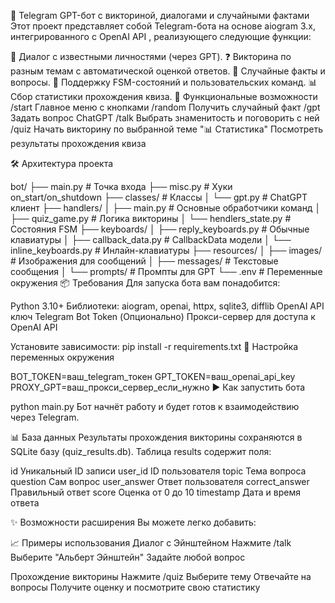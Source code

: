 🤖 Telegram GPT-бот с викториной, диалогами и случайными фактами
Этот проект представляет собой Telegram-бота на основе aiogram 3.x, интегрированного с OpenAI API , реализующего следующие функции:

💬 Диалог с известными личностями (через GPT).
❓ Викторина по разным темам с автоматической оценкой ответов.
🧠 Случайные факты и вопросы.
📝 Поддержку FSM-состояний и пользовательских команд.
📊 Сбор статистики прохождения квиза.
🧩 Функциональные возможности
/start
Главное меню с кнопками
/random
Получить случайный факт
/gpt
Задать вопрос ChatGPT
/talk
Выбрать знаменитость и поговорить с ней
/quiz
Начать викторину по выбранной теме
"📊 Статистика"
Посмотреть результаты прохождения квиза

🛠 Архитектура проекта

bot/
├── main.py                  # Точка входа
├── misc.py                  # Хуки on_start/on_shutdown
├── classes/                 # Классы
│   └── gpt.py               # ChatGPT клиент
├── handlers/
│   ├── main.py              # Основные обработчики команд
│   ├── quiz_game.py         # Логика викторины
│   └── hendlers_state.py    # Состояния FSM
├── keyboards/
│   ├── reply_keyboards.py   # Обычные клавиатуры
│   ├── callback_data.py     # CallbackData модели
│   └── inline_keyboards.py  # Инлайн-клавиатуры
├── resources/
│   ├── images/              # Изображения для сообщений
│   ├── messages/            # Текстовые сообщения
│   └── prompts/             # Промпты для GPT
└── .env                     # Переменные окружения
📦 Требования
Для запуска бота вам понадобится:

Python 3.10+
Библиотеки: aiogram, openai, httpx, sqlite3, difflib
OpenAI API ключ
Telegram Bot Token
(Опционально) Прокси-сервер для доступа к OpenAI API

Установите зависимости:
pip install -r requirements.txt
🔐 Настройка переменных окружения

BOT_TOKEN=ваш_telegram_токен
GPT_TOKEN=ваш_openai_api_key
PROXY_GPT=ваш_прокси_сервер_если_нужно
▶️ Как запустить бота

python main.py
Бот начнёт работу и будет готов к взаимодействию через Telegram.

📊 База данных
Результаты прохождения викторины сохраняются в SQLite базу (quiz_results.db).
Таблица results содержит поля:

id Уникальный ID записи
user_id ID пользователя
topic Тема вопроса
question Сам вопрос
user_answer Ответ пользователя
correct_answer Правильный ответ
score Оценка от 0 до 10
timestamp Дата и время ответа

✨ Возможности расширения
Вы можете легко добавить:

📈 Примеры использования
Диалог с Эйнштейном
Нажмите /talk
Выберите "Альберт Эйнштейн"
Задайте любой вопрос

Прохождение викторины
Нажмите /quiz
Выберите тему
Отвечайте на вопросы
Получите оценку и посмотрите свою статистику